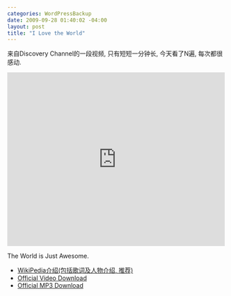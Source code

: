 ```yaml
--- 
categories: WordPressBackup
date: 2009-09-28 01:40:02 -04:00
layout: post
title: "I Love the World"
---
```

来自Discovery Channel的一段视频, 只有短短一分钟长, 今天看了N遍, 每次都很感动.

<iframe class="youtube-player" type="text/html" width="500" height="400" src="http://www.youtube.com/embed/V5BxymuiAxQ" frameborder="0"></iframe>

The World is Just Awesome.

<!--more-->
<ul>
	<li><a href="http://en.wikipedia.org/wiki/I_Love_the_World" target="_blank">WikiPedia介绍(包括歌词及人物介绍, 推荐)</a></li>
	<li><a rel="nofollow" href="http://netstorage.discovery.com/dsc/marketing/video/2008/discoverychannel.zip">Official Video Download</a></li>
	<li><a rel="nofollow" href="http://netstorage.discovery.com/dsc/marketing/video/2008/discoverychannel.zip"></a><a rel="nofollow" href="http://netstorage.discovery.com/dsc/audio/Boomdeyada.mp3.zip">Official MP3 Download</a></li>
</ul>
